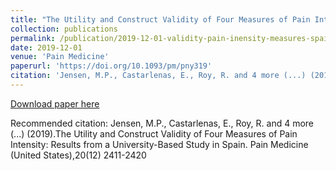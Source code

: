 ```yaml
---
title: "The Utility and Construct Validity of Four Measures of Pain Intensity: Results from a University-Based Study in Spain"
collection: publications
permalink: /publication/2019-12-01-validity-pain-inensity-measures-spain
date: 2019-12-01
venue: 'Pain Medicine'
paperurl: 'https://doi.org/10.1093/pm/pny319'
citation: 'Jensen, M.P., Castarlenas, E., Roy, R. and 4 more (...) (2019).The Utility and Construct Validity of Four Measures of Pain Intensity: Results from a University-Based Study in Spain. Pain Medicine (United States),20(12) 2411-2420'
---
```


<a href='https://doi.org/10.1093/pm/pny319'>Download paper here</a>

Recommended citation: Jensen, M.P., Castarlenas, E., Roy, R. and 4 more (...) (2019).The Utility and Construct Validity of Four Measures of Pain Intensity: Results from a University-Based Study in Spain. Pain Medicine (United States),20(12) 2411-2420